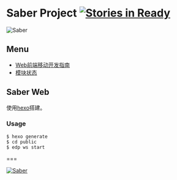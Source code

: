 # Saber Project [![Stories in Ready](https://badge.waffle.io/ecomfe/saber.png?label=ready&title=Ready)](https://waffle.io/ecomfe/saber)

![Saber](https://cloud.githubusercontent.com/assets/157338/2575503/00865afe-b954-11e3-8ef3-02d427227e63.png)

## Menu

+ [Web前端移动开发指南](https://github.com/ecomfe/saber/wiki/Guide)
+ [模块状态](https://github.com/ecomfe/saber/wiki/Module-Status)

## Saber Web

使用[hexo](https://github.com/tommy351/hexo)搭建。

### Usage

    $ hexo generate
    $ cd public
    $ edp ws start

===

[![Saber](https://f.cloud.github.com/assets/157338/1485433/aeb5c72a-4714-11e3-87ae-7ef8ae66e605.png)](http://ecomfe.github.io/saber/)
